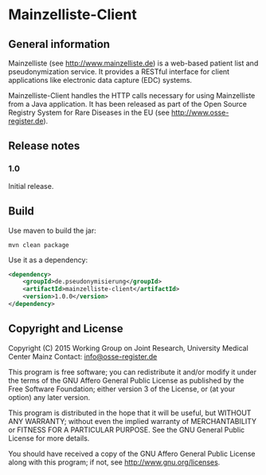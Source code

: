 # Mainzelliste-Client

## General information
Mainzelliste (see <http://www.mainzelliste.de>) is a web-based patient list and pseudonymization service. It provides a RESTful interface for client applications like electronic data capture (EDC) systems. 

Mainzelliste-Client handles the HTTP calls necessary for using Mainzelliste from a Java application. It has been released as part of the Open Source Registry System for Rare Diseases in the EU (see <http://www.osse-register.de>).

## Release notes

### 1.0
Initial release.

## Build

Use maven to build the jar:

``` 
mvn clean package
```

Use it as a dependency:

```xml
<dependency>
	<groupId>de.pseudonymisierung</groupId>
	<artifactId>mainzelliste-client</artifactId>
	<version>1.0.0</version>
</dependency>
```

## Copyright and License
Copyright (C) 2015 Working Group on Joint Research, University Medical Center Mainz Contact: info@osse-register.de
 
 This program is free software; you can redistribute it and/or modify it under the terms of the GNU Affero General Public License as published by the Free Software Foundation; either version 3 of the License, or (at your option) any later version.

This program is distributed in the hope that it will be useful, but WITHOUT ANY WARRANTY; without even the implied warranty of MERCHANTABILITY or FITNESS FOR A PARTICULAR PURPOSE. See the GNU General Public License for more details.

You should have received a copy of the GNU Affero General Public License along with this program; if not, see
<http://www.gnu.org/licenses>.
